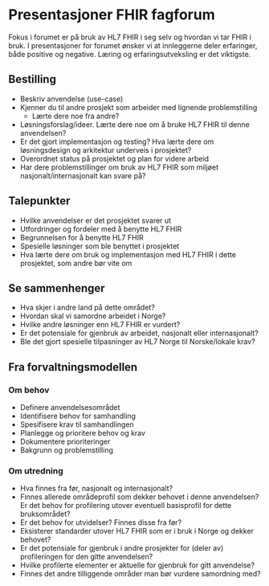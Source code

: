 # Presentasjoner FHIR fagforum

Fokus i forumet er på bruk av HL7 FHIR i seg selv og hvordan vi tar FHIR i bruk. I presentasjoner for forumet ønsker vi at innleggerne deler erfaringer, både positive og negative. Læring og erfaringsutveksling er det viktigste.

## Bestilling

* Beskriv anvendelse (use-case)
* Kjenner du til andre prosjekt som arbeider med lignende problemstilling
   * Lærte dere noe fra andre?
* Løsningsforslag/ideer. Lærte dere noe om å bruke HL7 FHIR til denne anvendelsen?
* Er det gjort implementasjon og testing? Hva lærte dere om løsningsdesign og arkitektur underveis i prosjektet?
* Overordnet status på prosjektet og plan for videre arbeid
* Har dere problemstillinger om bruk av HL7 FHIR som miljøet nasjonalt/internasjonalt kan svare på?

## Talepunkter

* Hvilke anvendelser er det prosjektet svarer ut
* Utfordringer og fordeler med å benytte HL7 FHIR
* Begrunnelsen for å benytte HL7 FHIR
* Spesielle løsninger som ble benyttet i prosjektet
* Hva lærte dere om bruk og implementasjon med HL7 FHIR i dette prosjektet, som andre bør vite om

## Se sammenhenger

* Hva skjer i andre land på dette området?
* Hvordan skal vi samordne arbeidet i Norge?
* Hvilke andre løsninger enn HL7 FHIR er vurdert?
* Er det potensiale for gjenbruk av arbeidet, nasjonalt eller internasjonalt?
* Ble det gjort spesielle tilpasninger av HL7 Norge til Norske/lokale krav?

## Fra forvaltningsmodellen

### Om behov

* Definere anvendelsesområdet
* Identifisere behov for samhandling
* Spesifisere krav til samhandlingen
* Planlegge og prioritere behov og krav
* Dokumentere prioriteringer
* Bakgrunn og problemstilling

### Om utredning

* Hva finnes fra før, nasjonalt og internasjonalt?
* Finnes allerede områdeprofil som dekker behovet i denne anvendelsen? Er det behov for profilering utover eventuell basisprofil for dette bruksområdet?
* Er det behov for utvidelser? Finnes disse fra før?
* Eksisterer standarder utover HL7 FHIR som er i bruk i Norge og dekker behovet?
* Er det potensiale for gjenbruk i andre prosjekter for (deler av) profileringen for den gitte anvendelsen?
* Hvilke profilerte elementer er aktuelle for gjenbruk for gitt anvendelse?
* Finnes det andre tilliggende områder man bør vurdere samordning med?
